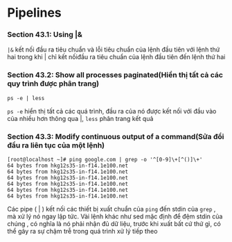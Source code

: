 # Pipelines
### Section 43.1: Using |&
`|&` kết nối đầu ra tiêu chuẩn và lỗi tiêu chuẩn của lệnh đầu tiên với lệnh thứ hai trong khi | chỉ kết nốiđầu ra tiêu chuẩn của lệnh đầu tiên đến lệnh thứ hai

### Section 43.2: Show all processes paginated(Hiển thị tất cả các quy trình được phân trang)
```
ps -e | less
```
`ps -e` hiển thị tất cả các quá trình, đầu ra của nó được kết nối với đầu vào của nhiều hơn thông qua |, `less` phân trang kết quả 

### Section 43.3: Modify continuous output of a command(Sửa đổi đầu ra liên tục của một lệnh)
```
[root@localhost ~]# ping google.com | grep -o '^[0-9]\+[^()]\+'
64 bytes from hkg12s35-in-f14.1e100.net
64 bytes from hkg12s35-in-f14.1e100.net
64 bytes from hkg12s35-in-f14.1e100.net
64 bytes from hkg12s35-in-f14.1e100.net
64 bytes from hkg12s35-in-f14.1e100.net
64 bytes from hkg12s35-in-f14.1e100.net
```
Các pipe ( | ) kết nối các thiết bị xuất chuẩn của `ping` đến stdin của `grep` , mà xử lý nó ngay lập tức. Vài lệnh khác như sed mặc định để đệm stdin của chúng , có nghĩa là nó phải nhận đủ dữ liệu, trước khi xuất bất cứ thứ gì, có thể gây ra sự chậm trễ trong quá trình xử lý tiếp theo